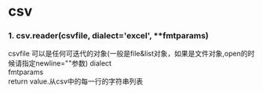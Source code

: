 # csv
### 1. csv.reader(csvfile, dialect='excel', **fmtparams)
  csvfile 可以是任何可迭代的对象(一般是file&list对象，如果是文件对象,open的时候请指定newline=""参数)
  dialect<br>
  fmtparams<br>
  return value.从csv中的每一行的字符串列表<br>
